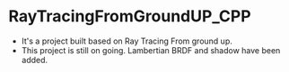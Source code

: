 # RayTracingFromGroundUP_CPP

* It's a project built based on Ray Tracing From ground up.
* This project is still on going. Lambertian BRDF and shadow have been added.
